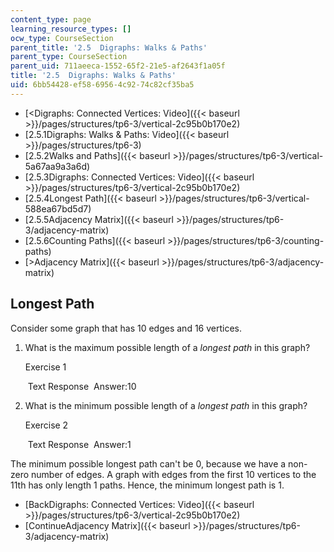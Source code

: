 ```yaml
---
content_type: page
learning_resource_types: []
ocw_type: CourseSection
parent_title: '2.5  Digraphs: Walks & Paths'
parent_type: CourseSection
parent_uid: 711aeeca-1552-65f2-21e5-af2643f1a05f
title: '2.5  Digraphs: Walks & Paths'
uid: 6bb54428-ef58-6956-4c92-74c82cf35ba5
---
```


*   [\<Digraphs: Connected Vertices: Video]({{< baseurl >}}/pages/structures/tp6-3/vertical-2c95b0b170e2)
*   [2.5.1Digraphs: Walks & Paths: Video]({{< baseurl >}}/pages/structures/tp6-3)
*   [2.5.2Walks and Paths]({{< baseurl >}}/pages/structures/tp6-3/vertical-5a67aa9a3a6d)
*   [2.5.3Digraphs: Connected Vertices: Video]({{< baseurl >}}/pages/structures/tp6-3/vertical-2c95b0b170e2)
*   [2.5.4Longest Path]({{< baseurl >}}/pages/structures/tp6-3/vertical-588ea67bd5d7)
*   [2.5.5Adjacency Matrix]({{< baseurl >}}/pages/structures/tp6-3/adjacency-matrix)
*   [2.5.6Counting Paths]({{< baseurl >}}/pages/structures/tp6-3/counting-paths)
*   [\>Adjacency Matrix]({{< baseurl >}}/pages/structures/tp6-3/adjacency-matrix)

Longest Path
------------

Consider some graph that has 10 edges and 16 vertices.

1.  What is the maximum possible length of a _longest path_ in this graph?
    
    Exercise 1
    
    &nbsp;Text Response&nbsp; Answer:10
    
2.  What is the minimum possible length of a _longest path_ in this graph?
    
    Exercise 2
    
    &nbsp;Text Response&nbsp; Answer:1
    

The minimum possible longest path can't be 0, because we have a non-zero number of edges. A graph with edges from the first 10 vertices to the 11th has only length 1 paths. Hence, the minimum longest path is 1.

*   [BackDigraphs: Connected Vertices: Video]({{< baseurl >}}/pages/structures/tp6-3/vertical-2c95b0b170e2)
*   [ContinueAdjacency Matrix]({{< baseurl >}}/pages/structures/tp6-3/adjacency-matrix)